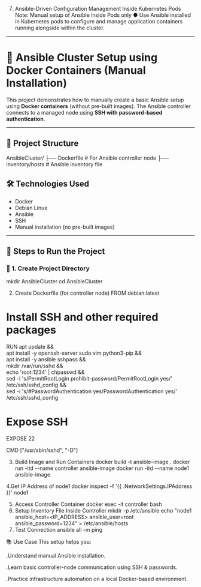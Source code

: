 7. Ansible-Driven Configuration Management Inside Kubernetes Pods 
Note: Manual setup of Ansible inside Pods only 
● Use Ansible installed in Kubernetes pods to configure and manage application 
containers running alongside within the cluster.
---------------------------------------------------------------------------------------
# 🐧 Ansible Cluster Setup using Docker Containers (Manual Installation)

This project demonstrates how to manually create a basic Ansible setup using **Docker containers** (without pre-built images). The Ansible controller connects to a managed node using **SSH with password-based authentication**.

---

## 📁 Project Structure
AnsibleCluster/
├── Dockerfile # For Ansible controller node
├── inventory/hosts # Ansible inventory file

## 🛠️ Technologies Used

- Docker
- Debian Linux
- Ansible
- SSH
- Manual installation (no pre-built images)

---

## 🚀 Steps to Run the Project

### 🔹 1. Create Project Directory

mkdir AnsibleCluster
cd AnsibleCluster

 2. Create Dockerfile (for controller node)
    FROM debian:latest

# Install SSH and other required packages
RUN apt update && \
    apt install -y openssh-server sudo vim python3-pip && \
    apt install -y ansible sshpass && \
    mkdir /var/run/sshd && \
    echo 'root:1234' | chpasswd && \
    sed -i 's/PermitRootLogin prohibit-password/PermitRootLogin yes/' /etc/ssh/sshd_config && \
    sed -i 's/#PasswordAuthentication yes/PasswordAuthentication yes/' /etc/ssh/sshd_config

# Expose SSH
EXPOSE 22

CMD ["/usr/sbin/sshd", "-D"]

3. Build Image and Run Containers
docker build -t ansible-image .
docker run -itd --name controller ansible-image
docker run -itd --name node1 ansible-image

4.Get IP Address of node1
docker inspect -f '{{ .NetworkSettings.IPAddress }}' node1

 5. Access Controller Container
    docker exec -it controller bash
6. Setup Inventory File Inside Controller
   mkdir -p /etc/ansible
echo "node1 ansible_host=<IP_ADDRESS> ansible_user=root ansible_password=1234" > /etc/ansible/hosts
7. Test Connection
  ansible all -m ping


📚 Use Case
This setup helps you:

.Understand manual Ansible installation.

.Learn basic controller-node communication using SSH & passwords.

.Practice infrastructure automation on a local Docker-based environment.



